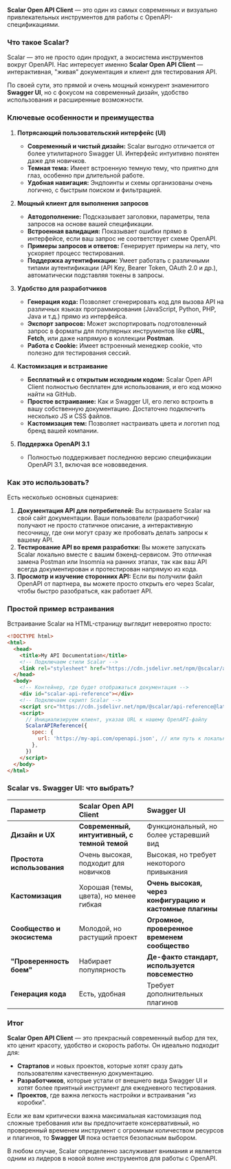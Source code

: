 **Scalar Open API Client** — это один из самых современных и визуально привлекательных инструментов для работы с OpenAPI-спецификациями.

### Что такое Scalar?

Scalar — это не просто один продукт, а экосистема инструментов вокруг OpenAPI. Нас интересует именно **Scalar Open API Client** — интерактивная, "живая" документация и клиент для тестирования API.

По своей сути, это прямой и очень мощный конкурент знаменитого **Swagger UI**, но с фокусом на современный дизайн, удобство использования и расширенные возможности.

### Ключевые особенности и преимущества

1.  **Потрясающий пользовательский интерфейс (UI)**
    *   **Современный и чистый дизайн:** Scalar выгодно отличается от более утилитарного Swagger UI. Интерфейс интуитивно понятен даже для новичков.
    *   **Темная тема:** Имеет встроенную темную тему, что приятно для глаз, особенно при длительной работе.
    *   **Удобная навигация:** Эндпоинты и схемы организованы очень логично, с быстрым поиском и фильтрацией.

2.  **Мощный клиент для выполнения запросов**
    *   **Автодополнение:** Подсказывает заголовки, параметры, тела запросов на основе вашей спецификации.
    *   **Встроенная валидация:** Показывает ошибки прямо в интерфейсе, если ваш запрос не соответствует схеме OpenAPI.
    *   **Примеры запросов и ответов:** Генерирует примеры на лету, что ускоряет процесс тестирования.
    *   **Поддержка аутентификации:** Умеет работать с различными типами аутентификации (API Key, Bearer Token, OAuth 2.0 и др.), автоматически подставляя токены в запросы.

3.  **Удобство для разработчиков**
    *   **Генерация кода:** Позволяет сгенерировать код для вызова API на различных языках программирования (JavaScript, Python, PHP, Java и т.д.) прямо из интерфейса.
    *   **Экспорт запросов:** Может экспортировать подготовленный запрос в форматы для популярных инструментов like **cURL**, **Fetch**, или даже напрямую в коллекции **Postman**.
    *   **Работа с Cookie:** Имеет встроенный менеджер cookie, что полезно для тестирования сессий.

4.  **Кастомизация и встраивание**
    *   **Бесплатный и с открытым исходным кодом:** Scalar Open API Client полностью бесплатен для использования, и его код можно найти на GitHub.
    *   **Простое встраивание:** Как и Swagger UI, его легко встроить в вашу собственную документацию. Достаточно подключить несколько JS и CSS файлов.
    *   **Кастомизация тем:** Позволяет настраивать цвета и логотип под бренд вашей компании.

5.  **Поддержка OpenAPI 3.1**
    *   Полностью поддерживает последнюю версию спецификации OpenAPI 3.1, включая все нововведения.

### Как это использовать?

Есть несколько основных сценариев:

1.  **Документация API для потребителей:** Вы встраиваете Scalar на свой сайт документации. Ваши пользователи (разработчики) получают не просто статичное описание, а интерактивную песочницу, где они могут сразу же пробовать делать запросы к вашему API.
2.  **Тестирование API во время разработки:** Вы можете запускать Scalar локально вместе с вашим бэкенд-сервисом. Это отличная замена Postman или Insomnia на ранних этапах, так как ваш API всегда документирован и протестирован напрямую из кода.
3.  **Просмотр и изучение сторонних API:** Если вы получили файл OpenAPI от партнера, вы можете просто открыть его через Scalar, чтобы быстро разобраться, как работает API.

### Простой пример встраивания

Встраивание Scalar на HTML-страницу выглядит невероятно просто:

```html
<!DOCTYPE html>
<html>
  <head>
    <title>My API Documentation</title>
    <!-- Подключаем стили Scalar -->
    <link rel="stylesheet" href="https://cdn.jsdelivr.net/npm/@scalar/api-reference@latest/dist/styles.css">
  </head>
  <body>
    <!-- Контейнер, где будет отображаться документация -->
    <div id="scalar-api-reference"></div>
    <!-- Подключаем скрипт Scalar -->
    <script src="https://cdn.jsdelivr.net/npm/@scalar/api-reference@latest/dist/browser/umd/standalone.js"></script>
    <script>
      // Инициализируем клиент, указав URL к нашему OpenAPI-файлу
      ScalarAPIReference({
        spec: {
          url: 'https://my-api.com/openapi.json', // или путь к локальному файлу /openapi.yaml
        },
      })
    </script>
  </body>
</html>
```

### Scalar vs. Swagger UI: что выбрать?

| Параметр | Scalar Open API Client | Swagger UI |
| :--- | :--- | :--- |
| **Дизайн и UX** | **Современный, интуитивный, с темной темой** | Функциональный, но более устаревший вид |
| **Простота использования** | Очень высокая, подходит для новичков | Высокая, но требует некоторого привыкания |
| **Кастомизация** | Хорошая (темы, цвета), но менее гибкая | **Очень высокая, через конфигурацию и кастомные плагины** |
| **Сообщество и экосистема** | Молодой, но растущий проект | **Огромное, проверенное временем сообщество** |
| **"Проверенность боем"** | Набирает популярность | **Де-факто стандарт, используется повсеместно** |
| **Генерация кода** | Есть, удобная | Требует дополнительных плагинов |

### Итог

**Scalar Open API Client** — это прекрасный современный выбор для тех, кто ценит красоту, удобство и скорость работы. Он идеально подходит для:

*   **Стартапов** и новых проектов, которые хотят сразу дать пользователям качественную документацию.
*   **Разработчиков**, которые устали от внешнего вида Swagger UI и хотят более приятный инструмент для ежедневного тестирования.
*   **Проектов**, где важна легкость настройки и встраивания "из коробки".

Если же вам критически важна максимальная кастомизация под сложные требования или вы предпочитаете консервативный, но проверенный временем инструмент с огромным количеством ресурсов и плагинов, то **Swagger UI** пока остается безопасным выбором.

В любом случае, Scalar определенно заслуживает внимания и является одним из лидеров в новой волне инструментов для работы с OpenAPI.